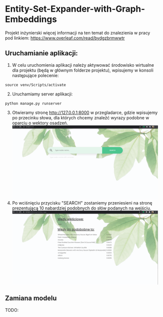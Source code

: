 # Entity-Set-Expander-with-Graph-Embeddings

Projekt inżynierski więcej informacji na ten temat do znalezienia w pracy pod linkiem: https://www.overleaf.com/read/bydgzbrmwwtr



## Uruchamianie aplikacji:
1. W celu uruchomienia aplikacji należy aktywować środowisko wirtualne dla projektu (będą w głównym folderze projektu), wpisujemy w konsoli następujące polecenie: 
```
source venv/Scripts/activate
```
2. Uruchamiamy server aplikacji:
```
python manage.py runserver
```
3. Otwieramy stronę http://127.0.0.1:8000 w przegladarce, gdzie wpisujemy po przecinku słowa, dla których chcemy znaleźć wyrazy podobne w oparciu o wektory osadzeń.
![Strona startowa](search.png)
4. Po wciśnięciu przycisku "SEARCH" zostaniemy przeniesieni na stronę prezentującą 10 nabardziej podobnych do słów podanych na wejściu.
![Strona zawierająca wyniki wyszukiwania](results.png)

## Zamiana modelu
TODO:
